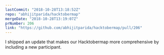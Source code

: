 ```yaml
---
lastCommit: "2018-10-28T13:18:52Z"
repo: "abhijitparida/hacktobermap"
mergeDate: "2018-10-28T13:19:07Z"
prNumber: 206
link: "https://github.com/abhijitparida/hacktobermap/pull/206"
---
```


I shipped an update that makes our Hacktobermap more comprehensive by including a new participant.